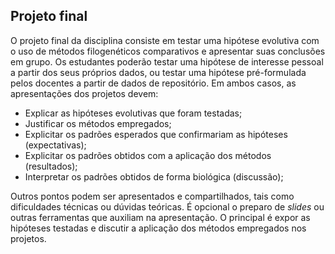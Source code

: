 ## Projeto final

O projeto final da disciplina consiste em testar uma hipótese evolutiva com o uso de métodos filogenéticos comparativos e apresentar suas conclusões em grupo. Os estudantes poderão testar uma hipótese de interesse pessoal a partir dos seus próprios dados, ou testar uma hipótese pré-formulada pelos docentes a partir de dados de repositório. Em ambos casos, as apresentações dos projetos devem:

 - Explicar as hipóteses evolutivas que foram testadas;
 - Justificar os métodos empregados;
 - Explicitar os padrões esperados que confirmariam as hipóteses (expectativas);
 - Explicitar os padrões obtidos com a aplicação dos métodos (resultados);
 - Interpretar os padrões obtidos de forma biológica (discussão);

Outros pontos podem ser apresentados e compartilhados, tais como dificuldades técnicas ou dúvidas teóricas. É opcional o preparo de *slides* ou outras ferramentas que auxiliam na apresentação. O principal é expor as hipóteses testadas e discutir a aplicação dos métodos empregados nos projetos.
